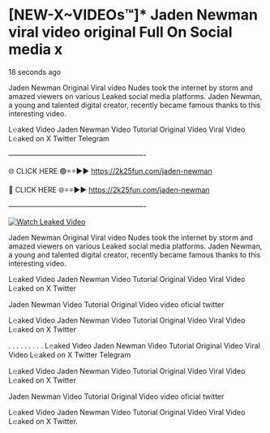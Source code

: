 # [NEW-X~VIDEOs™]* Jaden Newman viral video original Full On Social media x

18 seconds ago

Jaden Newman Original Viral video Nudes took the internet by storm and amazed viewers on various Leaked social media platforms. Jaden Newman, a young and talented digital creator, recently became famous thanks to this interesting video.

L𝚎aked Video Jaden Newman Video Tutorial Original Video Viral Video L𝚎aked on X Twitter Telegram

———————————————————-

🌐 CLICK HERE 🟢==►► https://2k25fun.com/jaden-newman

🔴 CLICK HERE 🌐==►► https://2k25fun.com/jaden-newman

———————————————————-

[![Watch Leaked Video](https://miro.medium.com/v2/resize:fit:828/format:webp/1*cilzJN44JGOrTw9NJCrNHA.gif "Watch Leaked Video")](https://2k25fun.com/jaden-newman)

Jaden Newman Original Viral video Nudes took the internet by storm and amazed viewers on various Leaked social media platforms. Jaden Newman, a young and talented digital creator, recently became famous thanks to this interesting video.

L𝚎aked Video Jaden Newman Video Tutorial Original Video Viral Video L𝚎aked on X Twitter

Jaden Newman Video Tutorial Original Video video oficial twitter

L𝚎aked Video Jaden Newman Video Tutorial Original Video Viral Video L𝚎aked on X Twitter

. . . . . . . . . L𝚎aked Video Jaden Newman Video Tutorial Original Video Viral Video L𝚎aked on X Twitter Telegram

L𝚎aked Video Jaden Newman Video Tutorial Original Video Viral Video L𝚎aked on X Twitter

Jaden Newman Video Tutorial Original Video video oficial twitter

L𝚎aked Video Jaden Newman Video Tutorial Original Video Viral Video L𝚎aked on X Twitter.